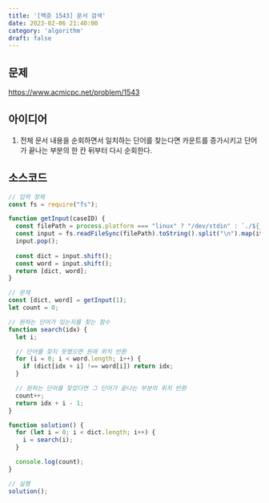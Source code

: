 ```yaml
---
title: '[백준 1543] 문서 검색'
date: 2023-02-06 21:40:00
category: 'algorithm'
draft: false
---
```


## 문제
https://www.acmicpc.net/problem/1543

## 아이디어
1. 전체 문서 내용을 순회하면서 일치하는 단어를 찾는다면 카운트를 증가시키고 단어가 끝나는 부분의 한 칸 뒤부터 다시 순회한다.

## 소스코드
```js
// 입력 정제
const fs = require("fs");

function getInput(caseID) {
  const filePath = process.platform === "linux" ? "/dev/stdin" : `./${__dirname.split('\\').pop()}/i${caseID}.txt`;
  const input = fs.readFileSync(filePath).toString().split("\n").map(item => item.trim());
  input.pop();
  
  const dict = input.shift();
  const word = input.shift();
  return [dict, word];
}

// 문제
const [dict, word] = getInput(1);
let count = 0;

// 원하는 단어가 있는지를 찾는 함수
function search(idx) {
  let i;

  // 단어를 찾지 못했으면 원래 위치 반환
  for (i = 0; i < word.length; i++) {
    if (dict[idx + i] !== word[i]) return idx;
  }

  // 원하는 단어를 찾았다면 그 단어가 끝나는 부분의 위치 반환
  count++;
  return idx + i - 1;
}

function solution() {
  for (let i = 0; i < dict.length; i++) {
    i = search(i);
  }

  console.log(count);
}

// 실행
solution();
```